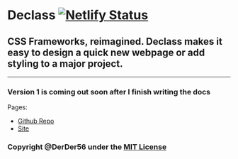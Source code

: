 # Declass [![Netlify Status](https://api.netlify.com/api/v1/badges/4ad2ecf0-c751-478e-a7ba-ad18c83fc1a3/deploy-status)](https://app.netlify.com/sites/declass/deploys)

## CSS Frameworks, reimagined. Declass makes it easy to design a quick new webpage or add styling to a major project.

<hr>

### Version 1 is coming out soon after I finish writing the docs

Pages:

- [Github Repo](https://github.com/DerDer56/Declass)
- [Site](https://declass.netlify.app)

### Copyright @DerDer56 under the [MIT License](https://opensource.org/licenses/MIT)
